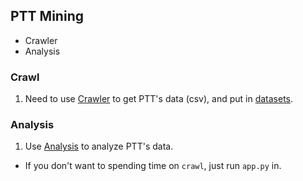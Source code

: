 ## PTT Mining
* Crawler
* Analysis

### Crawl
1. Need to use [Crawler](./crawler) to get PTT's data (csv), and put in [datasets](./datasets).

### Analysis
1. Use [Analysis](./analysis) to analyze PTT's data.
* If you don't want to spending time on `crawl`, just run `app.py` in.
